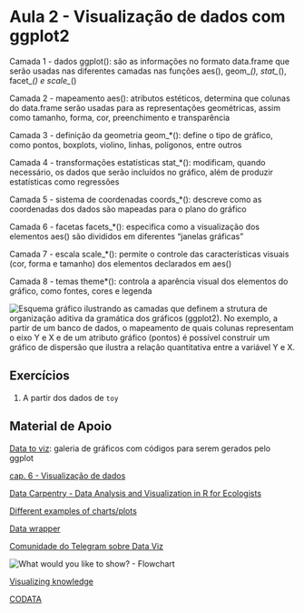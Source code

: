 # Aula 2 - Visualização de dados com ggplot2



Camada 1 - dados ggplot(): são as informações no formato data.frame que serão usadas nas diferentes camadas nas funções aes(), geom_*(), stat_*(), facet_*() e scale_*()

Camada 2 - mapeamento aes(): atributos estéticos, determina que colunas do data.frame serão usadas para as representações geométricas, assim como tamanho, forma, cor, preenchimento e transparência

Camada 3 - definição da geometria geom_*(): define o tipo de gráfico, como pontos, boxplots, violino, linhas, polígonos, entre outros

Camada 4 - transformações estatísticas stat_*(): modificam, quando necessário, os dados que serão incluídos no gráfico, além de produzir estatísticas como regressões

Camada 5 - sistema de coordenadas coords_*(): descreve como as coordenadas dos dados são mapeadas para o plano do gráfico

Camada 6 - facetas facets_*(): especifica como a visualização dos elementos aes() são divididos em diferentes “janelas gráficas”

Camada 7 - escala scale_*(): permite o controle das características visuais (cor, forma e tamanho) dos elementos declarados em aes()

Camada 8 - temas theme*(): controla a aparência visual dos elementos do gráfico, como fontes, cores e legenda


![Esquema gráfico ilustrando as camadas que definem a strutura de organização aditiva da gramática dos gráficos (ggplot2). No exemplo, a partir de um banco de dados, o mapeamento de quais colunas representam o eixo Y e X e de um atributo gráfico (pontos) é possível construir um gráfico de dispersão que ilustra a relação quantitativa entre a variável Y e X.](https://analises-ecologicas.com/img/cap06_fig01.png)

## Exercícios

1. A partir dos dados de `toy`




## Material de Apoio

[Data to viz](https://www.data-to-viz.com/#histogram): galeria de gráficos com códigos para serem gerados pelo ggplot

[cap. 6 - Visualização de dados](https://analises-ecologicas.com/cap6)

[Data Carpentry - Data Analysis and Visualization in R for Ecologists](https://datacarpentry.org/R-ecology-lesson/index.html)

[Different examples of charts/plots](https://depictdatastudio.com/charts/)

[Data wrapper](https://www.datawrapper.de/)

[Comunidade do Telegram sobre Data Viz](https://t.me/datavizbr)

![What would you like to show? - Flowchart](https://community.sap.com/legacyfs/online/storage/blog_attachments/2016/12/12.9.vinay_chart.jpg)

[Visualizing knowledge](https://www.pbl.nl/en/publications/visualising-knowledge)

[CODATA](https://natydasilva.github.io/CODATA/#1)
